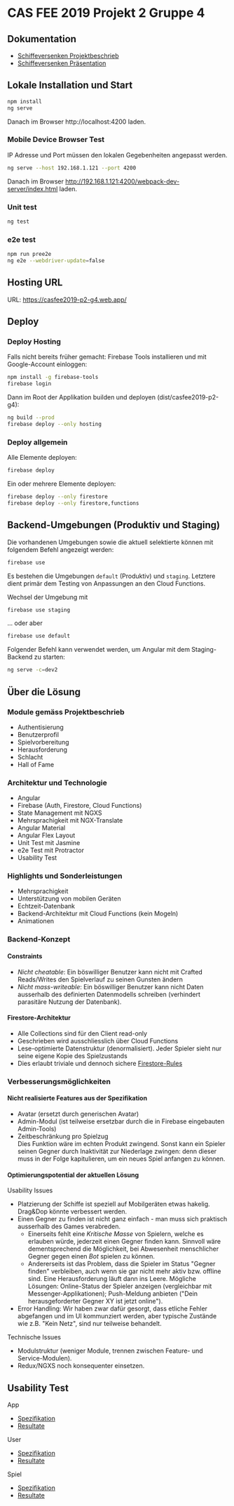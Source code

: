# CAS FEE 2019 Projekt 2 Gruppe 4

## Dokumentation

- [Schiffeversenken Projektbeschrieb](doc/project/description.pdf)
- [Schiffeversenken Präsentation](doc/project/presentation.pdf)

## Lokale Installation und Start

```sh
npm install
ng serve
```
Danach im Browser http://localhost:4200 laden.

### Mobile Device Browser Test

IP Adresse und Port müssen den lokalen Gegebenheiten angepasst werden.

```sh
ng serve --host 192.168.1.121 --port 4200
```

Danach im Browser
http://192.168.1.121:4200/webpack-dev-server/index.html laden.

### Unit test

```sh
ng test
```

### e2e test

```sh
npm run pree2e
ng e2e --webdriver-update=false
```

## Hosting URL

URL: https://casfee2019-p2-g4.web.app/

## Deploy

### Deploy Hosting

Falls nicht bereits früher gemacht: Firebase Tools installieren und 
mit Google-Account einloggen:

```sh
npm install -g firebase-tools
firebase login
```

Dann im Root der Applikation builden und deployen (dist/casfee2019-p2-g4): 

```sh
ng build --prod
firebase deploy --only hosting
```

### Deploy allgemein

Alle Elemente deployen:
```sh
firebase deploy
```

Ein oder mehrere Elemente deployen:
```sh
firebase deploy --only firestore
firebase deploy --only firestore,functions
```

## Backend-Umgebungen (Produktiv und Staging)

Die vorhandenen Umgebungen sowie die aktuell selektierte können mit folgendem Befehl angezeigt werden:

```sh
firebase use
```

Es bestehen die Umgebungen `default` (Produktiv) und `staging`. Letztere dient primär dem Testing von Anpassungen an den Cloud Functions. 

Wechsel der Umgebung mit
```sh
firebase use staging
```
... oder aber
```sh
firebase use default
```

Folgender Befehl kann verwendet werden, um Angular mit dem Staging-Backend zu starten:

```sh
ng serve -c=dev2
```

## Über die Lösung

### Module gemäss Projektbeschrieb

- Authentisierung
- Benutzerprofil
- Spielvorbereitung
- Herausforderung
- Schlacht
- Hall of Fame

### Architektur und Technologie

- Angular
- Firebase (Auth, Firestore, Cloud Functions)
- State Management mit NGXS
- Mehrsprachigkeit mit NGX-Translate
- Angular Material
- Angular Flex Layout
- Unit Test mit Jasmine
- e2e Test mit Protractor
- Usability Test

### Highlights und Sonderleistungen

- Mehrsprachigkeit
- Unterstützung von mobilen Geräten
- Echtzeit-Datenbank
- Backend-Architektur mit Cloud Functions (kein Mogeln)
- Animationen

### Backend-Konzept

#### Constraints

- *Nicht cheatable*: Ein böswilliger Benutzer kann nicht mit Crafted Reads/Writes den Spielverlauf zu seinen Gunsten ändern
- *Nicht mass-writeable*: Ein böswilliger Benutzer kann nicht Daten ausserhalb des definierten Datenmodells schreiben (verhindert parasitäre Nutzung der Datenbank).

#### Firestore-Architektur

- Alle Collections sind für den Client read-only
- Geschrieben wird ausschliesslich über Cloud Functions
- Lese-optimierte Datenstruktur (denormalisiert). Jeder Spieler sieht nur seine eigene Kopie des Spielzustands
- Dies erlaubt triviale und dennoch sichere [Firestore-Rules](firestore.rules)

### Verbesserungsmöglichkeiten

#### Nicht realisierte Features aus der Spezifikation

- Avatar (ersetzt durch generischen Avatar)
- Admin-Modul (ist teilweise ersetzbar durch die in Firebase eingebauten Admin-Tools)
- Zeitbeschränkung pro Spielzug  
  Dies Funktion wäre im echten Produkt zwingend. Sonst kann ein Spieler seinen Gegner 
  durch Inaktivität zur Niederlage zwingen: denn dieser muss in der Folge kapitulieren, 
  um ein neues Spiel anfangen zu können.

#### Optimierungspotential der aktuellen Lösung

Usability Issues
- Platzierung der Schiffe ist speziell auf Mobilgeräten etwas hakelig. Drag&Dop könnte verbessert werden.
- Einen Gegner zu finden ist nicht ganz einfach - man muss sich praktisch
  ausserhalb des Games verabreden. 
    - Einerseits fehlt eine _Kritische Masse_ von Spielern, welche es erlauben würde, jederzeit
      einen Gegner finden kann. Sinnvoll wäre dementsprechend die Möglichkeit, bei Abwesenheit 
      menschlicher Gegner gegen einen _Bot_ spielen zu können. 
    - Andererseits ist das Problem, dass die Spieler im Status "Gegner finden" verbleiben, 
      auch wenn sie gar nicht mehr aktiv bzw. offline sind. Eine Herausforderung läuft dann ins Leere.
      Mögliche Lösungen: Online-Status der Spieler anzeigen (vergleichbar mit Messenger-Applikationen); 
      Push-Meldung anbieten ("Dein herausgeforderter Gegner XY ist jetzt online").
- Error Handling: Wir haben zwar dafür gesorgt, dass etliche Fehler abgefangen und im UI kommunziert werden, 
  aber typische Zustände wie z.B. "Kein Netz", sind nur teilweise behandelt.

Technische Issues
- Modulstruktur (weniger Module, trennen zwischen Feature- und Service-Modulen).
- Redux/NGXS noch konsequenter einsetzen.

## Usability Test

App

- [Spezifikation](doc/usability/app-usability-test-spec.md)
- [Resultate](doc/usability/app-usability-test-result.md)

User

- [Spezifikation](doc/usability/user-usability-test-spec.md)
- [Resultate](doc/usability/user-usability-test-result.md)

Spiel

- [Spezifikation](doc/usability/game-usability-test-spec.md)
- [Resultate](doc/usability/game-usability-test-result.md)
